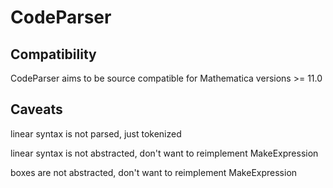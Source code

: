 
# CodeParser


## Compatibility

CodeParser aims to be source compatible for Mathematica versions >= 11.0



## Caveats


linear syntax is not parsed, just tokenized

linear syntax is not abstracted, don't want to reimplement MakeExpression

boxes are not abstracted, don't want to reimplement MakeExpression






